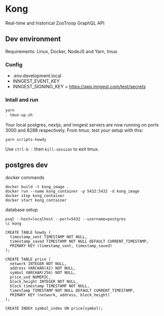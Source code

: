# Kong
Real-time and historical ZooTroop GraphQL API

## Dev environment
Requirements: Linux, Docker, NodeJS and Yarn, tmux

### Config
- .env.development.local
- INNGEST_EVENT_KEY
- INNGEST_SIGNING_KEY = https://app.inngest.com/test/secrets

### Intall and run
```bash
yarn
. tmux-up.sh
```
Your local postgres, nextjs, and inngest servers are now running on ports 3000 and 8288 respectively. From tmux, test your setup with this:
```
yarn scripts-howdy
```
Use `ctrl-b :` then `kill-session` to exit tmux.


## postgres dev
docker commands
```
docker build -t kong_image .
docker run --name kong_container -p 5432:5432 -d kong_image
docker stop kong_container
docker start kong_container
```

database setup
```
psql --host=localhost --port=5432 --username=postgres
\c kong

CREATE TABLE howdy (
  timestamp_sent TIMESTAMP NOT NULL,
  timestamp_saved TIMESTAMP NOT NULL DEFAULT CURRENT_TIMESTAMP,
  PRIMARY KEY (timestamp_sent, timestamp_saved)
);

CREATE TABLE price (
  network INTEGER NOT NULL,
  address VARCHAR(42) NOT NULL,
  symbol VARCHAR(256) NOT NULL,
  price_usd NUMERIC,
  block_height INTEGER NOT NULL,
  block_timestamp TIMESTAMP NOT NULL,
  timestamp TIMESTAMP NOT NULL DEFAULT CURRENT_TIMESTAMP,
  PRIMARY KEY (network, address, block_height)
);

CREATE INDEX symbol_index ON price(symbol);
```
